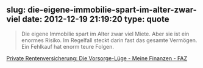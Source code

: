 slug: die-eigene-immobilie-spart-im-alter-zwar-viel
date: 2012-12-19 21:19:20
type: quote
---

> Die eigene Immobilie spart im Alter zwar viel Miete. Aber sie ist ein enormes Risiko. Im Regelfall steckt darin fast das gesamte Vermögen. Ein Fehlkauf hat enorm teure Folgen.

[Private Rentenversicherung: Die Vorsorge-Lüge - Meine Finanzen - FAZ](http://www.faz.net/aktuell/finanzen/meine-finanzen/private-rentenversicherung-die-vorsorge-luege-11994658.html)
